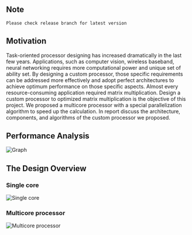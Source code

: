 ## Note
`Please check release branch for latest version`
## Motivation
Task-oriented processor designing has increased dramatically in the last few years. Applications, such as computer vision, wireless baseband, neural networking requires more computational power and unique set of ability set. By designing a custom processor, those specific requirements can be addressed more effectively and adopt perfect architectures to achieve optimum performance on those specific aspects.
Almost every resource-consuming application required matrix multiplication. Design a custom processor to optimized matrix multiplication is the objective of this project. We proposed a multicore processor with a special parallelization algorithm to speed up the calculation. In report discuss the architecture, components, and algorithms of the custom processor we proposed. 
## Performance  Analysis
![Graph](/../release/graph.jpg?raw=true "Performance  Analysis")

## The Design Overview

### Single core
![Single core](/../release/Data%20Path/Data%20Path%20v8.png?raw=true "Single Core")

### Multicore processor
![Multicore processor](/../release/Data%20Path/Multi%20Core.png?raw=true "Multicore Processor")
